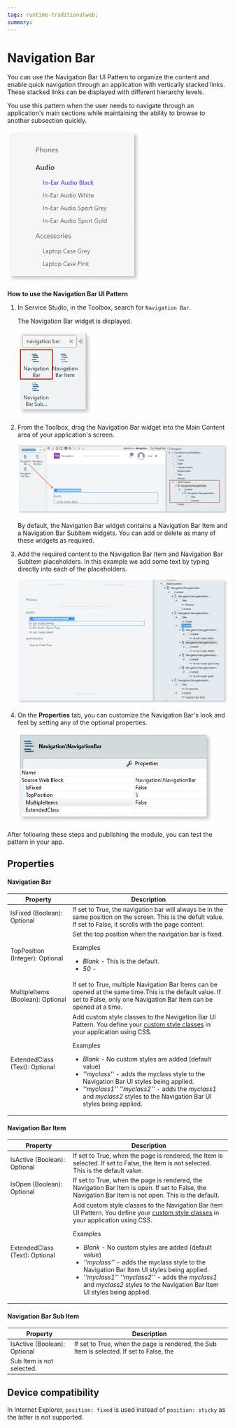 ```yaml
---
tags: runtime-traditionalweb; 
summary: 
---
```


# Navigation Bar

You can use the Navigation Bar UI Pattern to organize the content and enable quick navigation through an application with vertically stacked links. These stacked links can be displayed with different hierarchy levels. 

You use this pattern when the user needs to navigate through an application's main sections while maintaining the ability to browse to another subsection quickly. 

![](images/navigationbar-image-7.png)

**How to use the Navigation Bar UI Pattern**

1. In Service Studio, in the Toolbox, search for `Navigation Bar`. 

    The Navigation Bar widget is displayed.

      ![](images/navigationbar-image-6.png)

1. From the Toolbox, drag the Navigation Bar widget into the Main Content area of your application's screen.

      ![](images/navigationbar-image-1.png)

    By default, the Navigation Bar widget contains a Navigation Bar Item and a Navigation Bar SubItem widgets. You can add or delete as many of these widgets as required.

1. Add the required content to the Navigation Bar Item and Navigation Bar SubItem placeholders. In this example we add some text by typing directly into each of the placeholders.

    ![](images/navigationbar-image-8.png)

1. On the **Properties** tab, you can customize the Navigation Bar's look and feel by setting any of the optional properties.

    ![](images/navigationbar-image-3.png)

After following these steps and publishing the module, you can test the pattern in your app.

## Properties

#### Navigation Bar

| **Property** |  **Description** |  
|---|---|
| IsFixed (Boolean): Optional |  If set to True, the navigation bar will always be in the same position on the screen. This is the defult value. If set to False, it scrolls with the page content. |  
| TopPosition (Integer): Optional  |  Set the top position when the navigation bar is fixed. <p>Examples<ul><li>_Blank_ - This is the default.</li><li>_50_ - </li></ul></p>|  
| MultipleItems (Boolean): Optional | If set to True, multiple Navigation Bar Items can be opened at the same time.This is the default value. If set to False, only one Navigation Bar Item can be opened at a time. | 
| ExtendedClass (Text): Optional | Add custom style classes to the Navigation Bar UI Pattern. You define your [custom style classes](../../../../../develop/ui/look-feel/css.md) in your application using CSS. <p>Examples <ul><li>_Blank_ - No custom styles are added (default value)</li><li>_''myclass''_ - adds the myclass style to the Navigation Bar UI styles being applied.<li>_''myclass1'' ''myclass2''_ - adds the _myclass1_ and _myclass2_ styles to the Navigation Bar UI styles being applied.</li></ul></p> | 

#### Navigation Bar Item

| **Property** |  **Description** | 
|---|---|
| IsActive (Boolean): Optional | If set to True, when the page is rendered, the Item is selected. If set to False, the Item is not selected. This is the default value. | 
| IsOpen (Boolean): Optional  |  If set to True, when the page is rendered, the Navigation Bar Item is open. If set to False, the Navigation Bar Item is not open. This is the default.| 
| ExtendedClass (Text): Optional | Add custom style classes to the Navigation Bar Item UI Pattern. You define your [custom style classes](../../../../../develop/ui/look-feel/css.md) in your application using CSS. <p>Examples <ul><li>_Blank_ - No custom styles are added (default value)</li><li>_''myclass''_ - adds the myclass style to the Navigation Bar Item UI styles being applied.<li>_''myclass1'' ''myclass2''_ - adds the _myclass1_ and _myclass2_ styles to the Navigation Bar Item UI styles being applied.</li></ul></p> | 

#### Navigation Bar Sub Item
| **Property** |  **Description** |  
|---|---|
| IsActive (Boolean): Optional  |  If set to True, when the page is rendered, the Sub Item is selected. If set to False, the 
Sub Item is not selected. | 

## Device compatibility

In Internet Explorer, `position: fixed` is used instead of `position: sticky` as the latter is not supported.

